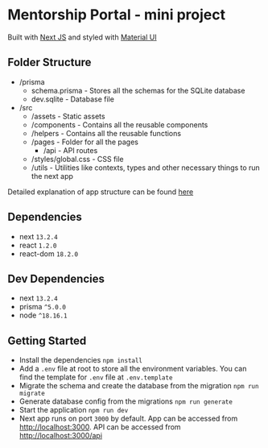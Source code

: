 # Mentorship Portal - mini project

Built with [Next JS](https://nextjs.org) and styled with [Material UI](https://mui.com)

## Folder Structure

- /prisma
  - schema.prisma - Stores all the schemas for the SQLite database
  - dev.sqlite - Database file
- /src
  - /assets - Static assets
  - /components - Contains all the reusable components
  - /helpers - Contains all the reusable functions
  - /pages - Folder for all the pages
    - /api - API routes
  - /styles/global.css - CSS file
  - /utils - Utilities like contexts, types and other necessary things to run the next app

Detailed explanation of app structure can be found [here](https://nextjs.org/docs/advanced-features/src-directory)

## Dependencies

- next `13.2.4`
- react `1.2.0`
- react-dom `18.2.0`

## Dev Dependencies

- next `13.2.4`
- prisma `^5.0.0`
- node `^18.16.1`

## Getting Started

- Install the dependencies `npm install`
- Add a `.env` file at root to store all the environment variables. You can find the template for `.env` file at `.env.template`
- Migrate the schema and create the database from the migration `npm run migrate`
- Generate database config from the migrations `npm run generate`
- Start the application `npm run dev`
- Next app runs on port `3000` by default. App can be accessed from [http://localhost:3000](http://localhost:3000). API can be accessed from [http://localhost:3000/api](http://localhost:3000/api)